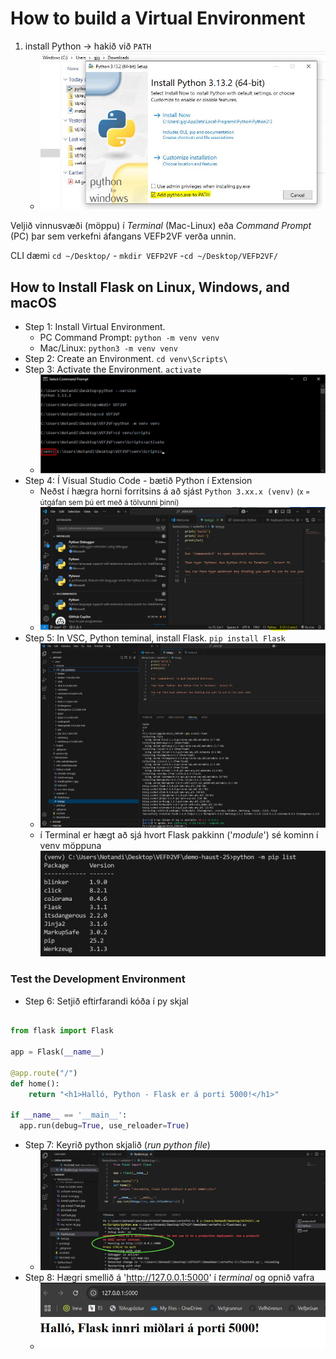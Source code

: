 # How to build a Virtual Environment

1. install Python -> hakið við `PATH`
   * ![install python](install-python-1.jpg)

Veljið vinnusvæði (möppu) í _Terminal_ (Mac-Linux) eða _Command Prompt_ (PC) þar sem verkefni áfangans VEFÞ2VF verða unnin.

CLI dæmi ` cd ~/Desktop/ ` - ` mkdir VEFÞ2VF ` -` cd ~/Desktop/VEFÞ2VF/ `

## How to Install Flask on Linux, Windows, and macOS

- Step 1: Install Virtual Environment. 
  * PC Command Prompt: `python -m venv venv` 
  * Mac/Linux: `python3 -m venv venv`
- Step 2: Create an Environment. `cd venv\Scripts\`
- Step 3: Activate the Environment. `activate`
  * ![activate venv](activate-venv.jpg)
- Step 4: Í Visual Studio Code - bætið Python í Extension
  * Neðst í hægra horni forritsins á að sjást `Python 3.xx.x (venv)` <small>(x = útgáfan sem þú ert með á tölvunni þinni)</small>
  * ![VCS ok](vsc-venv-ok.jpg)
- Step 5: In VSC, Python teminal, install Flask. `pip install Flask`
  * ![pip install](pip-install-Flask.jpg)
  * í Terminal er hægt að sjá hvort Flask pakkinn ('_module_') sé kominn í venv möppuna <br>
  !['treminal'](piplist.jpg)

### Test the Development Environment

- Step 6: Setjið eftirfarandi kóða í py skjal

```python

from flask import Flask

app = Flask(__name__)

@app.route("/")
def home():
    return "<h1>Halló, Python - Flask er á porti 5000!</h1>"

if __name__ == '__main__':
  app.run(debug=True, use_reloader=True)  

```
- Step 7: Keyrið python skjalið (_run python file_)
  - ![Flask run](runFlaskrun.jpg)
- Step 8: Hægri smellið á 'http://127.0.0.1:5000' í _terminal_ og opnið vafra
  - ![Halló Flask](halloFlask.jpg)
